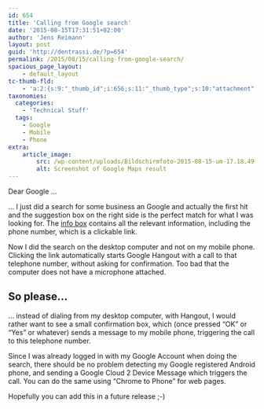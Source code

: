 ```yaml
---
id: 654
title: 'Calling from Google search'
date: '2015-08-15T17:31:51+02:00'
author: 'Jens Reimann'
layout: post
guid: 'http://dentrassi.de/?p=654'
permalink: /2015/08/15/calling-from-google-search/
spacious_page_layout:
    - default_layout
tc-thumb-fld:
    - 'a:2:{s:9:"_thumb_id";i:656;s:11:"_thumb_type";s:10:"attachment";}'
taxonomies:
  categories:
    - 'Technical Stuff'
  tags:
    - Google
    - Mobile
    - Phone
extra:
    article_image:
        src: /wp-content/uploads/Bildschirmfoto-2015-08-15-um-17.18.49.png
        alt: Screenshot of Google Maps result
---
```


Dear Google …

… I just did a search for some business an Google and actually the first hit and the suggestion box on the right side is the perfect match for what I was looking for. The [info box](/wp-content/uploads/Bildschirmfoto-2015-08-15-um-17.18.49.png) contains all the relevant information, including the phone number, which is a clickable link.

<!-- more -->

Now I did the search on the desktop computer and not on my mobile phone. Clicking the link automatically starts Google Hangout with a call to that telephone number, without asking for confirmation. Too bad that the computer does not have a microphone attached.

## So please…

… instead of dialing from my desktop computer, with Hangout, I would rather want to see a small confirmation box, which (once pressed “OK” or “Yes” or whatever) sends a message to my mobile phone, triggering the call to this telephone number.

Since I was already logged in with my Google Account when doing the search, there should be no problem detecting my Google registered Android phone, and sending a Google Cloud 2 Device Message which triggers the call. You can do the same using “Chrome to Phone” for web pages.

Hopefully you can add this in a future release ;-)

